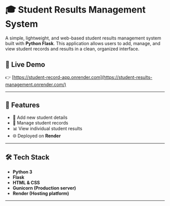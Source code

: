 # 🎓 Student Results Management System

A simple, lightweight, and web-based student results management system built with **Python Flask**. This application allows users to add, manage, and view student records and results in a clean, organized interface.

## 🚀 Live Demo  
👉 [https://student-record-app.onrender.com](https://student-results-management.onrender.com/)

---

## 📌 Features

- 📝 Add new student details  
- 🎯 Manage student records  
- 📊 View individual student results  
- 🌐 Deployed on **Render**

---

## 🛠️ Tech Stack

- **Python 3**
- **Flask**
- **HTML & CSS**
- **Gunicorn (Production server)**
- **Render (Hosting platform)**

---


